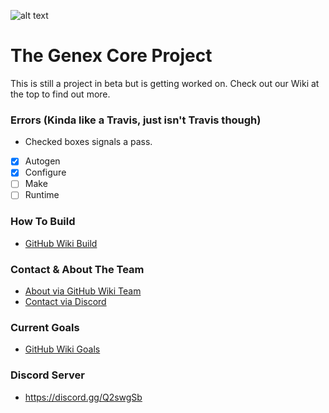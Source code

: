 ![alt text](https://github.com/genexcore/genex-project/blob/master/src/qt/res/icons/about.png "Genex Core")

# The Genex Core Project

This is still a project in beta but is getting worked on. Check out our Wiki at the top to find out more.

### Errors (Kinda like a Travis, just isn't Travis though)
* Checked boxes signals a pass.

- [x] Autogen
- [x] Configure
- [ ] Make
- [ ] Runtime

### How To Build
* [GitHub Wiki Build](https://github.com/genexcore/genex-project/wiki/Beta-Build)

### Contact & About The Team 
* [About via GitHub Wiki Team](https://github.com/genexcore/genex-project/wiki/Team)
* [Contact via Discord](https://discord.gg/3ZrMQCM) 

### Current Goals
* [GitHub Wiki Goals](https://github.com/genexcore/genex-project/wiki/Goals)

### Discord Server
* https://discord.gg/Q2swgSb
